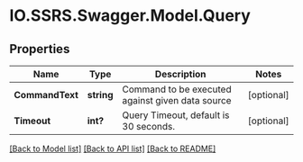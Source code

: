 # IO.SSRS.Swagger.Model.Query
## Properties

Name | Type | Description | Notes
------------ | ------------- | ------------- | -------------
**CommandText** | **string** | Command to be executed against given data source | [optional] 
**Timeout** | **int?** | Query Timeout, default is 30 seconds. | [optional] 

[[Back to Model list]](../README.md#documentation-for-models) [[Back to API list]](../README.md#documentation-for-api-endpoints) [[Back to README]](../README.md)

